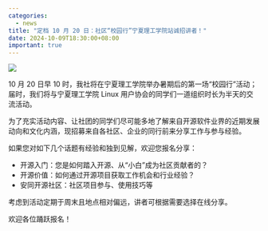 ```yaml
---
categories:
  - news
title: "定档 10 月 20 日：社区“校园行”宁夏理工学院站诚招讲者！"
date: 2024-10-09T18:30:00+08:00
important: true
---
```


![](/assets/news/aosc-nit-lug-event.png)

10 月 20 日早 10 时，我社将在宁夏理工学院举办暑期后的第一场“校园行”活动；届时，我们将与宁夏理工学院 Linux 用户协会的同学们一道组织时长为半天的交流活动。

为了充实活动内容、让社团的同学们尽可能多地了解来自开源软件业界的近期发展动向和文化内涵，现招募来自各社区、企业的同行前来分享工作与参与经验。

如果您对如下几个话题有经验和独到见解，欢迎您报名分享：

- 开源入门：您是如何踏入开源、从“小白”成为社区贡献者的？
- 开源价值：如何通过开源项目获取工作机会和行业经验？
- 安同开源社区：社区项目参与、使用技巧等

考虑到活动定期于周末且地点相对偏远，讲者可根据需要选择在线分享。

欢迎各位踊跃报名！
